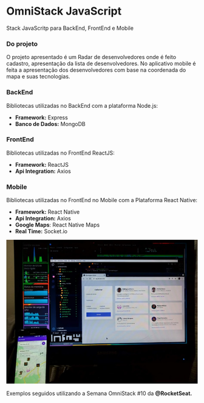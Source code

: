 # OmniStack JavaScript

Stack JavaScritp para BackEnd, FrontEnd e Mobile

### Do projeto

O projeto apresentado é um Radar de desenvolvedores onde é feito cadastro, apresentação da lista de desenvolvedores. No aplicativo mobile é feita a apresentação dos desenvolvedores com base na coordenada do mapa e suas tecnologias.

### BackEnd

Bibliotecas utilizadas no BackEnd com a plataforma Node.js:

- **Framework:** Express
- **Banco de Dados:** MongoDB

### FrontEnd

Bibliotecas utilizadas no FrontEnd ReactJS:

- **Framework:** ReactJS
- **Api Integration:** Axios

### Mobile

Bibliotecas utilizadas no FrontEnd no Mobile com a Plataforma React Native:
- **Framework:** React Native
- **Api Integration:** Axios
- **Google Maps**: React Native Maps
- **Real Time:** Socket.io

![Projeto](./PROJECT.jpg)

Exemplos seguidos utilizando a Semana OmniStack #10 da **@RocketSeat.**
